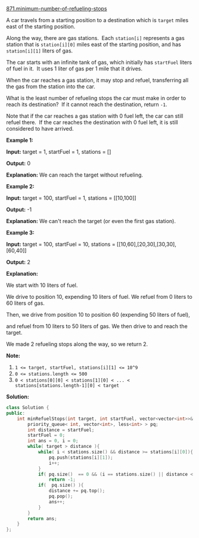[871.minimum-number-of-refueling-stops](https://leetcode.com/problems/minimum-number-of-refueling-stops/)  

A car travels from a starting position to a destination which is `target` miles east of the starting position.

Along the way, there are gas stations.  Each `station[i]` represents a gas station that is `station[i][0]` miles east of the starting position, and has `station[i][1]` liters of gas.

The car starts with an infinite tank of gas, which initially has `startFuel` liters of fuel in it.  It uses 1 liter of gas per 1 mile that it drives.

When the car reaches a gas station, it may stop and refuel, transferring all the gas from the station into the car.

What is the least number of refueling stops the car must make in order to reach its destination?  If it cannot reach the destination, return `-1`.

Note that if the car reaches a gas station with 0 fuel left, the car can still refuel there.  If the car reaches the destination with 0 fuel left, it is still considered to have arrived.

**Example 1:**

  
**Input:** target = 1, startFuel = 1, stations = \[\]
  
**Output:** 0
  
**Explanation:** We can reach the target without refueling.
  

**Example 2:**

  
**Input:** target = 100, startFuel = 1, stations = \[\[10,100\]\]
  
**Output:** \-1
  
**Explanation:** We can't reach the target (or even the first gas station).
  

**Example 3:**

  
**Input:** target = 100, startFuel = 10, stations = \[\[10,60\],\[20,30\],\[30,30\],\[60,40\]\]
  
**Output:** 2
  
**Explanation:** 
  
We start with 10 liters of fuel.
  
We drive to position 10, expending 10 liters of fuel.  We refuel from 0 liters to 60 liters of gas.
  
Then, we drive from position 10 to position 60 (expending 50 liters of fuel),
  
and refuel from 10 liters to 50 liters of gas.  We then drive to and reach the target.
  
We made 2 refueling stops along the way, so we return 2.
  

**Note:**

1.  `1 <= target, startFuel, stations[i][1] <= 10^9`
2.  `0 <= stations.length <= 500`
3.  `0 < stations[0][0] < stations[1][0] < ... < stations[stations.length-1][0] < target`  



**Solution:**  

```cpp
class Solution {
public:
    int minRefuelStops(int target, int startFuel, vector<vector<int>>& stations) {
        priority_queue< int, vector<int>, less<int> > pq;
        int distance = startFuel;
        startFuel = 0;
        int ans = 0, i = 0;
        while( target > distance ){
            while( i < stations.size() && distance >= stations[i][0]){
                pq.push(stations[i][1]);
                i++;
            }
            if( pq.size()  == 0 && (i == stations.size() || distance < stations[i][0]) )
                return -1;
            if(  pq.size() ){
                distance += pq.top();
                pq.pop();
                ans++;
            }
        }
        return ans;
    }
};
```
      